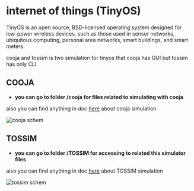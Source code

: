 
# internet of things (TinyOS)

TinyOS is an open source, BSD-licensed operating system designed for low-power wireless devices, such as those used in sensor networks, ubiquitous computing, personal area networks, smart buildings, and smart meters.  

cooja and tossim is two simulation for tinyos that cooja has GUI but tossim has only CLI.  

## COOJA
- **you can go to folder /cooja for files related to simulating with cooja**  

also you can find anything in doc 
[here](https://anrg.usc.edu/contiki/index.php/Cooja_Simulator)
about cooja simulation  

![cooja schem](https://www.iotco.net/cooja.png)

## TOSSIM
- **you can go to folder /TOSSIM for accessing to related this simulator files**  

also you can find anything in doc 
[here](http://tinyos.stanford.edu/tinyos-wiki/index.php/TOSSIM)
about TOSSIM simulation  

![tossim schem](https://www.iotco.net/tossim.png)
